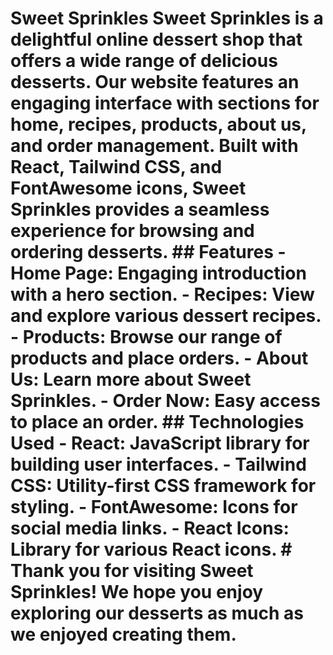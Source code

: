 
# Sweet Sprinkles Sweet Sprinkles is a delightful online dessert shop that offers a wide range of delicious desserts. Our website features an engaging interface with sections for home, recipes, products, about us, and order management. Built with React, Tailwind CSS, and FontAwesome icons, Sweet Sprinkles provides a seamless experience for browsing and ordering desserts. ## Features - **Home Page**: Engaging introduction with a hero section. - **Recipes**: View and explore various dessert recipes. - **Products**: Browse our range of products and place orders. - **About Us**: Learn more about Sweet Sprinkles. - **Order Now**: Easy access to place an order. ## Technologies Used - **React**: JavaScript library for building user interfaces. - **Tailwind CSS**: Utility-first CSS framework for styling. - **FontAwesome**: Icons for social media links. - **React Icons**: Library for various React icons. # Thank you for visiting Sweet Sprinkles! We hope you enjoy exploring our desserts as much as we enjoyed creating them.
